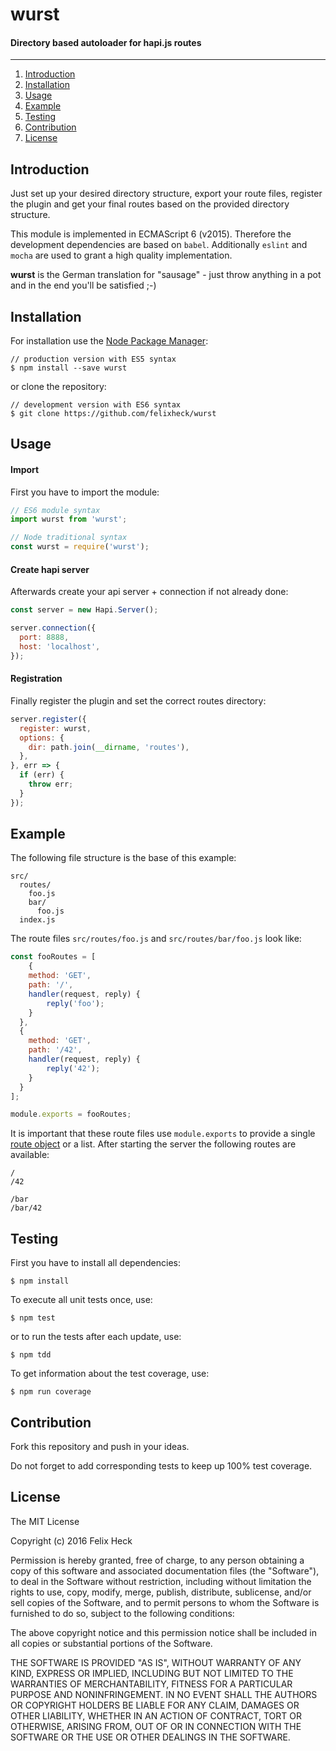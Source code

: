 # wurst
#### Directory based autoloader for hapi.js routes
---

1. [Introduction](#introduction)
2. [Installation](#installation)
3. [Usage](#usage)
4. [Example](#example)
5. [Testing](#testing)
6. [Contribution](#contribution)
7. [License](#license)

## Introduction
Just set up your desired directory structure, export your route files, register the plugin and get your final routes based on the provided directory structure.

This module is implemented in ECMAScript 6 (v2015). Therefore the development dependencies are based on `babel`.
Additionally `eslint` and `mocha` are used to grant a high quality implementation.

**wurst** is the German translation for "sausage" - just throw anything in a pot and in the end you'll be satisfied ;-)

## Installation
For installation use the [Node Package Manager](https://github.com/npm/npm):
```
// production version with ES5 syntax
$ npm install --save wurst
```

or clone the repository:
```
// development version with ES6 syntax
$ git clone https://github.com/felixheck/wurst
```

## Usage
#### Import
First you have to import the module:
``` js
// ES6 module syntax
import wurst from 'wurst';

// Node traditional syntax
const wurst = require('wurst');
```

#### Create hapi server
Afterwards create your api server + connection if not already done:
``` js
const server = new Hapi.Server();

server.connection({
  port: 8888,
  host: 'localhost',
});
```

#### Registration
Finally register the plugin and set the correct routes directory:
``` js
server.register({
  register: wurst,
  options: {
    dir: path.join(__dirname, 'routes'),
  },
}, err => {
  if (err) {
    throw err;
  }
});
```

## Example
The following file structure is the base of this example:
```
src/
  routes/
    foo.js
    bar/
      foo.js
  index.js
```

The route files `src/routes/foo.js` and `src/routes/bar/foo.js` look like:
``` js
const fooRoutes = [
	{
    method: 'GET',
    path: '/',
    handler(request, reply) {
        reply('foo');
    }
  },
  {
    method: 'GET',
    path: '/42',
    handler(request, reply) {
        reply('42');
    }
  }
];

module.exports = fooRoutes;
```

It is important that these route files use `module.exports` to provide a single [route object](http://hapijs.com/api#route-configuration) or a list.
After starting the server the following routes are available:

```
/
/42

/bar
/bar/42
```

## Testing
First you have to install all dependencies:
```
$ npm install
```

To execute all unit tests once, use:
```
$ npm test
```

or to run the tests after each update, use:
```
$ npm tdd
```

To get information about the test coverage, use:
```
$ npm run coverage
```

## Contribution
Fork this repository and push in your ideas.

Do not forget to add corresponding tests to keep up 100% test coverage.

## License
The MIT License

Copyright (c) 2016 Felix Heck

Permission is hereby granted, free of charge, to any person obtaining a copy
of this software and associated documentation files (the "Software"), to deal
in the Software without restriction, including without limitation the rights
to use, copy, modify, merge, publish, distribute, sublicense, and/or sell
copies of the Software, and to permit persons to whom the Software is
furnished to do so, subject to the following conditions:

The above copyright notice and this permission notice shall be included in
all copies or substantial portions of the Software.

THE SOFTWARE IS PROVIDED "AS IS", WITHOUT WARRANTY OF ANY KIND, EXPRESS OR
IMPLIED, INCLUDING BUT NOT LIMITED TO THE WARRANTIES OF MERCHANTABILITY,
FITNESS FOR A PARTICULAR PURPOSE AND NONINFRINGEMENT. IN NO EVENT SHALL THE
AUTHORS OR COPYRIGHT HOLDERS BE LIABLE FOR ANY CLAIM, DAMAGES OR OTHER
LIABILITY, WHETHER IN AN ACTION OF CONTRACT, TORT OR OTHERWISE, ARISING FROM,
OUT OF OR IN CONNECTION WITH THE SOFTWARE OR THE USE OR OTHER DEALINGS IN
THE SOFTWARE.
